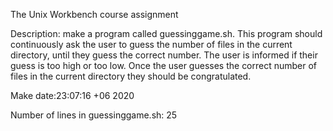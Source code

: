 The Unix Workbench course assignment

Description: make a program called guessinggame.sh. This program should continuously ask the user to guess the number of files in the current directory, until they guess the correct number. The user is informed if their guess is too high or too low. Once the user guesses the correct number of files in the current directory they should be congratulated.

Make date:23:07:16 +06 2020

Number of lines in guessinggame.sh: 25
